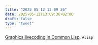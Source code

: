 ```yaml
---
title: "2025 05 12 13 09 36"
date: 2025-05-12T13:09:36+02:00
draft: false
type: "tweet"
---
```

[Graphics livecoding in Common Lisp](https://kevingal.com/blog/cl-livecoding.html). `#lisp`
